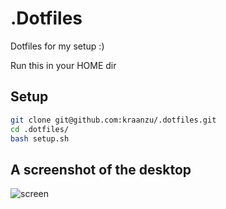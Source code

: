 # .Dotfiles

Dotfiles for my setup :)

Run this in your HOME dir

## Setup
```bash
git clone git@github.com:kraanzu/.dotfiles.git
cd .dotfiles/
bash setup.sh
```

## A screenshot of the desktop

![screen](https://user-images.githubusercontent.com/97718086/189794409-dbede740-1372-470e-ba45-6562a1f0eb81.png)
